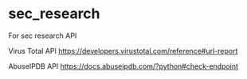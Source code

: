 # sec_research
For sec research API 

Virus Total API 
https://developers.virustotal.com/reference#url-report

AbuseIPDB API
https://docs.abuseipdb.com/?python#check-endpoint

